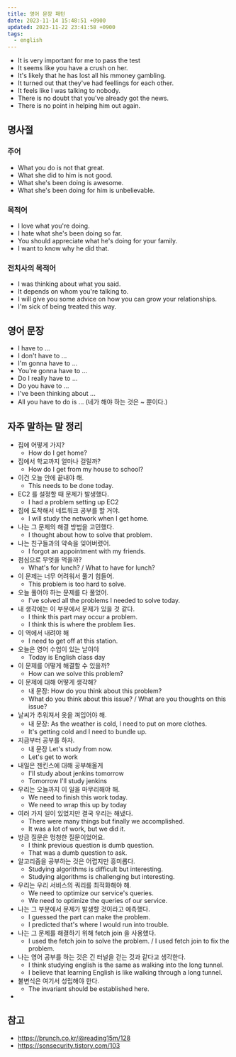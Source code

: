 ```yaml
---
title: 영어 문장 패턴
date: 2023-11-14 15:48:51 +0900
updated: 2023-11-22 23:41:58 +0900
tags:
  - english
---
```


- It is very important for me to pass the test
- It seems like you have a crush on her.
- It's likely that he has lost all his mmoney gambling.
- It turned out that they've had feellings for each other.
- It feels like I was talking to nobody.
- There is no doubt that you've already got the news.
- There is no point in helping him out again.

## 명사절

### 주어

- What you do is not that great. 
- What she did to him is not good.
- What she's been doing is awesome.
- What she's been doing for him is unbelievable.

### 목적어

- I love what you're doing.
- I hate what she's been doing so far.
- You should appreciate what he's doing for your family.
- I want to know why he did that.

### 전치사의 목적어

- I was thinking about what you said.
- It depends on whom you're talking to.
- I will give you some advice on how you can grow your relationships.
- I'm sick of being treated this way.

## 영어 문장

- I have to ...
- I don't have to ...
- I'm gonna have to ...
- You're gonna have to ...
- Do I really have to ...
- Do you have to ...
- I've been thinking about ...
- All you have to do is ... (네가 해야 하는 것은 ~ 뿐이다.)

## 자주 말하는 말 정리

- 집에 어떻게 가지?
	- How do I get home?
- 집에서 학교까지 얼마나 걸릴까?
	- How do I get from my house to school?
- 이건 오늘 안에 끝내야 해.
	- This needs to be done today.
- EC2 를 설정할 때 문제가 발생했다.
	- I had a problem setting up EC2
- 집에 도착해서 네트워크 공부를 할 거야.
	- I will study the network when I get home.
- 나는 그 문제의 해결 방법을 고민했다.
	- I thought about how to solve that problem.
- 나는 친구들과의 약속을 잊어버렸어.
	- I forgot an appointment with my friends.
- 점심으로 무엇을 먹을까?
	- What's for lunch? / What to have for lunch?
- 이 문제는 너무 어려워서 풀기 힘들어.
	- This problem is too hard to solve.
- 오늘 풀어야 하는 문제를 다 풀었어.
	- I've solved all the problems I needed to solve today.
- 내 생각에는 이 부분에서 문제가 있을 것 같다.
	- I think this part may occur a problem.
	- I think this is where the problem lies.
- 이 역에서 내려야 해
	- I need to get off at this station.
- 오늘은 영어 수업이 있는 날이야
	- Today is English class day
- 이 문제를 어떻게 해결할 수 있을까?
	- How can we solve this problem?
- 이 문제에 대해 어떻게 생각해?
	- 내 문장: How do you think about this problem?
	- What do you think about this issue? / What are you thoughts on this issue?
- 날씨가 추워져서 옷을 껴입어야 해.
	- 내 문장: As the weather is cold, I need to put on more clothes.
	- It's getting cold and I need to bundle up.
- 지금부터 공부를 하자.
	- 내 문장 Let's study from now.
	- Let's get to work
- 내일은 젠킨스에 대해 공부해올게
	- I'll study about jenkins tomorrow
	- Tomorrow I'll study jenkins
- 우리는 오늘까지 이 일을 마무리해야 해.
	- We need to finish this work today.
	- We need to wrap this up by today
- 여러 가지 일이 있었지만 결국 우리는 해냈다.
	- There were many things but finally we accomplished.
	- It was a lot of work, but we did it.
- 방금 질문은 멍청한 질문이었어요.
	- I think previous question is dumb question.
	- That was a dumb question to ask.
- 알고리즘을 공부하는 것은 어렵지만 흥미롭다. 
	- Studying algorithms is difficult but interesting.
	- Studying algorithms is challenging but interesting.
- 우리는 우리 서비스의 쿼리를 최적화해야 해.
	- We need to optimize our service's queries.
	- We need to optimize the queries of our service.
- 나는 그 부분에서 문제가 발생할 것이라고 예측했다.
	- I guessed the part can make the problem.
	- I predicted that's where I would run into trouble.
- 나는 그 문제를 해결하기 위해 fetch join 을 사용했다.
	- I used the fetch join to solve the problem. / I used fetch join to fix the problem.
- 나는 영어 공부를 하는 것은 긴 터널을 걷는 것과 같다고 생각한다.
	- I think studying english is the same as walking into the long tunnel.
	- I believe that learning English is like walking through a long tunnel.
- 불변식은 여기서 성립해야 한다.
	- The invariant should be established here.
- 

## 참고

- https://brunch.co.kr/@reading15m/128
- https://sonsecurity.tistory.com/103